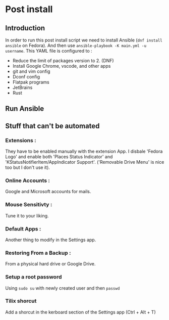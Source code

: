 # Post install

## Introduction

In order to run this post install script we need to install Ansible (`dnf install ansible` on Fedora). And then use `ansible-playbook -K main.yml -u username`.
This YAML file is configured to :

- Reduce the limit of packages version to 2. (DNF)
- Install Google Chrome, vscode, and other apps
- git and vim config
- Dconf config
- Flatpak programs
- JetBrains
- Rust

## Run Ansible

## Stuff that can't be automated

### Extensions :

They have to be enabled manually with the extension App. I disbale 'Fedora Logo' and enable both 'Places Status Indicator' and 'KStatusNotifierItem/AppIndicator Support'. ('Removable Drive Menu' is nice too but I don't use it).

### Online Accounts :

Google and Microsoft accounts for mails.

### Mouse Sensitivty :

Tune it to your liking.

### Default Apps : 

Another thing to modify in the Settings app.

### Restoring From a Backup :

From a physical hard drive or Google Drive.

### Setup a root password

Using `sudo su` with newly created user and then `passwd`

### Tilix shorcut

Add a shorcut in the kerboard section of the Settings app (Ctrl + Alt + T)